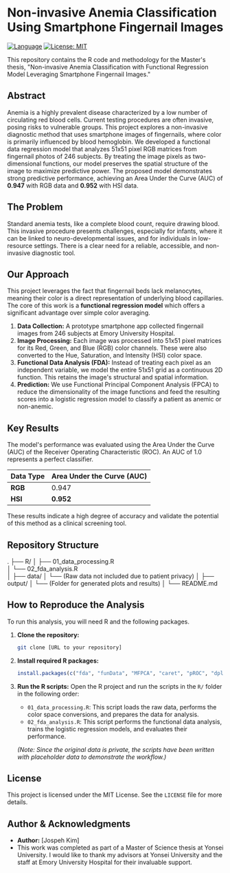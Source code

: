 # Non-invasive Anemia Classification Using Smartphone Fingernail Images

[![Language](https://img.shields.io/badge/Language-R-blue.svg)](https://www.r-project.org/)
[![License: MIT](https://img.shields.io/badge/License-MIT-yellow.svg)](https://opensource.org/licenses/MIT)

This repository contains the R code and methodology for the Master's thesis, "Non-invasive Anemia Classification with Functional Regression Model Leveraging Smartphone Fingernail Images."

## Abstract

Anemia is a highly prevalent disease characterized by a low number of circulating red blood cells. Current testing procedures are often invasive, posing risks to vulnerable groups. This project explores a non-invasive diagnostic method that uses smartphone images of fingernails, where color is primarily influenced by blood hemoglobin. We developed a functional data regression model that analyzes 51x51 pixel RGB matrices from fingernail photos of 246 subjects. By treating the image pixels as two-dimensional functions, our model preserves the spatial structure of the image to maximize predictive power. The proposed model demonstrates strong predictive performance, achieving an Area Under the Curve (AUC) of **0.947** with RGB data and **0.952** with HSI data.

## The Problem

Standard anemia tests, like a complete blood count, require drawing blood. This invasive procedure presents challenges, especially for infants, where it can be linked to neuro-developmental issues, and for individuals in low-resource settings. There is a clear need for a reliable, accessible, and non-invasive diagnostic tool.

## Our Approach

This project leverages the fact that fingernail beds lack melanocytes, meaning their color is a direct representation of underlying blood capillaries. The core of this work is a **functional regression model** which offers a significant advantage over simple color averaging.

1.  **Data Collection:** A prototype smartphone app collected fingernail images from 246 subjects at Emory University Hospital.
2.  **Image Processing:** Each image was processed into 51x51 pixel matrices for its Red, Green, and Blue (RGB) color channels. These were also converted to the Hue, Saturation, and Intensity (HSI) color space.
3.  **Functional Data Analysis (FDA):** Instead of treating each pixel as an independent variable, we model the entire 51x51 grid as a continuous 2D function. This retains the image's structural and spatial information.
4.  **Prediction:** We use Functional Principal Component Analysis (FPCA) to reduce the dimensionality of the image functions and feed the resulting scores into a logistic regression model to classify a patient as anemic or non-anemic.

## Key Results

The model's performance was evaluated using the Area Under the Curve (AUC) of the Receiver Operating Characteristic (ROC). An AUC of 1.0 represents a perfect classifier.

| Data Type | Area Under the Curve (AUC) |
| :-------- | :------------------------- |
| **RGB**   | 0.947                      |
| **HSI**   | **0.952**                  |

These results indicate a high degree of accuracy and validate the potential of this method as a clinical screening tool.

## Repository Structure
.
├── R/
│   ├── 01_data_processing.R     
│   └── 02_fda_analysis.R        
│
├── data/
│   └── (Raw data not included due to patient privacy)
│
├── output/
│   └── (Folder for generated plots and results)
│
└── README.md     


## How to Reproduce the Analysis

To run this analysis, you will need R and the following packages.

1.  **Clone the repository:**
    ```bash
    git clone [URL to your repository]
    ```

2.  **Install required R packages:**
    ```R
    install.packages(c("fda", "funData", "MFPCA", "caret", "pROC", "dplyr", "plotly"))
    ```

3.  **Run the R scripts:**
    Open the R project and run the scripts in the `R/` folder in the following order:
    *   `01_data_processing.R`: This script loads the raw data, performs the color space conversions, and prepares the data for analysis.
    *   `02_fda_analysis.R`: This script performs the functional data analysis, trains the logistic regression models, and evaluates their performance.

    *(Note: Since the original data is private, the scripts have been written with placeholder data to demonstrate the workflow.)*

## License

This project is licensed under the MIT License. See the `LICENSE` file for more details.

## Author & Acknowledgments

*   **Author:** [Jospeh Kim]
*   This work was completed as part of a Master of Science thesis at Yonsei University. I would like to thank my advisors at Yonsei University and the staff at Emory University Hospital for their invaluable support.
